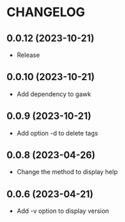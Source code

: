 # CHANGELOG

## 0.0.12 (2023-10-21)
* Release

## 0.0.10 (2023-10-21)
* Add dependency to gawk

## 0.0.9 (2023-10-21)
* Add option -d to delete tags

## 0.0.8 (2023-04-26)
* Change the method to display help

## 0.0.6 (2023-04-21)
* Add -v option to display version
